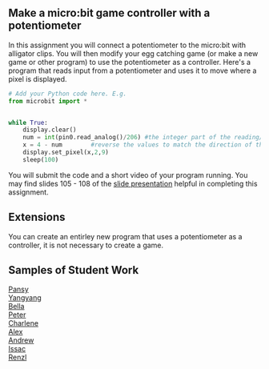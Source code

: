 Make a micro:bit game controller with a potentiometer
--------------------
In this assignment you will connect a potentiometer to the micro:bit with alligator clips. You will then modify your egg catching game (or make a new game or other program) to use the potentiometer as a  controller. Here's a program that reads input from a potentiometer and uses it to move where a pixel is displayed.
```python
# Add your Python code here. E.g.
from microbit import *


while True:
    display.clear()
    num = int(pin0.read_analog()/206) #the integer part of the reading/206 range 0 - 4
    x = 4 - num        #reverse the values to match the direction of the potentiometer
    display.set_pixel(x,2,9)
    sleep(100)
```

You will submit the code and a short video of your program running. You may find slides 105 - 108 of the [slide presentation](https://docs.google.com/presentation/d/1aiGcnPn8uoCJdX8p7_qoI3Hh3_KOhUtFeB3Byw0tacA/edit?usp=sharing) helpful in completing this assignment.
  
Extensions
----------
You can create an entirley new program that uses a potentiometer as a controller, it is not necessary to create a game.

Samples of Student Work
----------
[Pansy](PansyPot.gif)   
[Yangyang](YangyangPot.png)   
[Bella](BellaPot.gif)   
[Peter](Peterpotent.gif)   
[Charlene](CharlenePotentiometer.gif)   
[Alex](AlexPot.gif)   
[Andrew](AndrewPotentiometer.gif)   
[Issac](IssacPot.GIF)   
[Renzl](RenzlPot.gif)   
